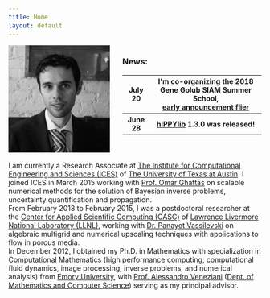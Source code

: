 ```yaml
---
title: Home
layout: default
---
```


<div id="twosided">
<div id="left" style="float: left; max-width: 40%; border: 10px"> 
    <img src="images/profile.jpg" />
</div>
<div id="right" style="float: right; max-width: 55%">
<h3>News:</h3>
<table style="width:100%">
<tr>
<th>July 20</th> <th> I'm co-organizing the 2018 Gene Golub SIAM Summer School, <br> <a href="http://math.nyu.edu/~stadler/GGSS18">early announcement flier</a></th>
</tr>
<tr>
<th>June 28</th> <th> <a href="https://hippylib.github.io">hIPPYlib</a> 1.3.0 was released! </th>
</tr>
</table>
</div>
</div>
<div id="clearer" style="clear: both"> </div>

I am currently a Research Associate at [The Institute for Computational Engineering and Sciences (ICES)](http://ices.utexas.edu/) of [The University of Texas at Austin](http://utexas.edu/).
I joined ICES in March 2015 working with [Prof. Omar Ghattas](http://users.ices.utexas.edu/~omar) on scalable numerical methods for the solution of Bayesian inverse problems, uncertainty quantification and propagation.<br>
From February 2013 to February 2015, I was a postdoctoral researcher at the [Center for Applied Scientific Computing (CASC)](http://computation.llnl.gov/casc/) of
[Lawrence Livermore National Laboratory (LLNL)](https://llnl.gov/), working with [Dr. Panayot Vassilevski](http://people.llnl.gov/vassilevski1) on algebraic multigrid and numerical upscaling techniques with applications to flow in porous media.<br>
In December 2012, I obtained my Ph.D. in Mathematics with specialization in Computational Mathematics (high performance computing, computational fluid dynamics, image processing,
inverse problems, and numerical analysis) from [Emory University](http://emory.edu/), with [Prof. Alessandro Veneziani](http://mathcs.emory.edu/~ale)
([Dept. of Mathematics and Computer Science](http://www.mathcs.emory.edu/)) serving as my principal advisor.

